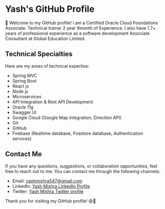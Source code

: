 # Yash's GitHub Profile

👋 Welcome to my GitHub profile! I am a Certified Oracle Cloud Foundations Associate. Technical trainer  2 year 9month  of Experience. I also have 1.7+ years of professional experience as a software development Associate Consultant at Global Education Limited.

## Technical Specialties

Here are my areas of technical expertise:

- Spring MVC
- Spring Boot
- React js
- Node js
- Microservices
- API Integration & Rest API Development
- Oracle 11g
- Swagger UI
- Google Cloud (Google Map integration, Direction API)
- Git
- GitHub
- Firebase (Realtime database, Firestore database, Authentication services)

## Contact Me

If you have any questions, suggestions, or collaboration opportunities, feel free to reach out to me. You can contact me through the following channels:

- Email: [yashmishra547@gmail.com](mailto:yashmishra547@gmail.com)
- LinkedIn: [Yash Mishra LinkedIn Profile](https://www.linkedin.com/in/yash-mishra-954540152/)
- Twitter: [Yash Mishra Twitter profile](https://twitter.com/yashmis41284459)

Thank you for visiting my GitHub profile! 😄🚀
